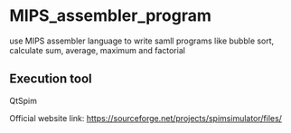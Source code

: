 # MIPS_assembler_program
use MIPS assembler language to write samll programs like bubble sort, calculate sum, average, maximum and factorial

## Execution tool
QtSpim

Official website link: https://sourceforge.net/projects/spimsimulator/files/
